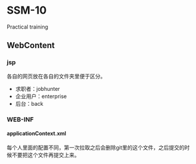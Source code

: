 # SSM-10
Practical training



## WebContent

### jsp

各自的网页放在各自的文件夹里便于区分。

- 求职者：jobhunter
- 企业用户：enterprise
- 后台：back



### WEB-INF

#### applicationContext.xml

每个人里面的配置不同，第一次拉取之后会删除git里的这个文件，之后提交的时候不要把这个文件再提交上来。



